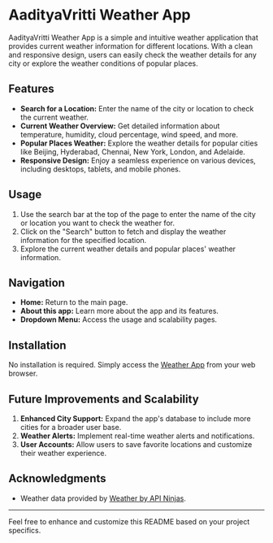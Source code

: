 # AadityaVritti Weather App

AadityaVritti Weather App is a simple and intuitive weather application that provides current weather information for different locations. With a clean and responsive design, users can easily check the weather details for any city or explore the weather conditions of popular places.

## Features

- **Search for a Location:** Enter the name of the city or location to check the current weather.
- **Current Weather Overview:** Get detailed information about temperature, humidity, cloud percentage, wind speed, and more.
- **Popular Places Weather:** Explore the weather details for popular cities like Beijing, Hyderabad, Chennai, New York, London, and Adelaide.
- **Responsive Design:** Enjoy a seamless experience on various devices, including desktops, tablets, and mobile phones.

## Usage

1. Use the search bar at the top of the page to enter the name of the city or location you want to check the weather for.
2. Click on the "Search" button to fetch and display the weather information for the specified location.
3. Explore the current weather details and popular places' weather information.

## Navigation

- **Home:** Return to the main page.
- **About this app:** Learn more about the app and its features.
- **Dropdown Menu:** Access the usage and scalability pages.

## Installation

No installation is required. Simply access the [Weather App](#) from your web browser.

## Future Improvements and Scalability

1. **Enhanced City Support:** Expand the app's database to include more cities for a broader user base.
2. **Weather Alerts:** Implement real-time weather alerts and notifications.
3. **User Accounts:** Allow users to save favorite locations and customize their weather experience.

## Acknowledgments

- Weather data provided by [Weather by API Ninjas](https://rapidapi.com/api-ninjas/api/weather).

---

Feel free to enhance and customize this README based on your project specifics.
